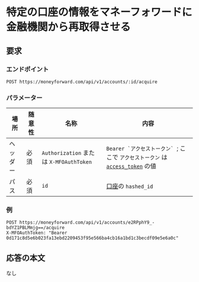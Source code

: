 # 特定の口座の情報をマネーフォワードに金融機関から再取得させる

## 要求

### エンドポイント

```
POST https://moneyforward.com/api/v1/accounts/:id/acquire
```

### パラメーター

場所 | 随意性 | 名称 | 内容
---- | ---- | ---- | ---
ヘッダー | 必須 | `Authorization` または `X-MFOAuthToken` | ```Bearer `アクセストークン` ```; ここで `アクセストークン` は [`access_token`](token.md) の値
パス | 必須 | `id` | [口座](accounts_index.md)の `hashed_id`

### 例

```
POST https://moneyforward.com/api/v1/accounts/e2RPphY9_-bdYZ1PBLMmjg==/acquire
X-MFOAuthToken: "Bearer 0d171c8d5e6b023fa13ebd2209453f95e566ba4cb16a1bd1c3becdf09e5e6a0c"
```

## 応答の本文

なし

